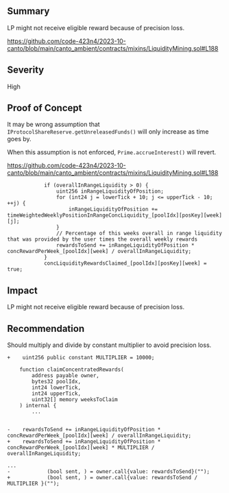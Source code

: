 ## Summary

LP might not receive eligible reward because of precision loss.

https://github.com/code-423n4/2023-10-canto/blob/main/canto_ambient/contracts/mixins/LiquidityMining.sol#L188

## Severity

High

## Proof of Concept 

It may be wrong assumption that `IProtocolShareReserve.getUnreleasedFunds()` will only increase as time goes by.

When this assumption is not enforced, `Prime.accrueInterest()` will revert.

https://github.com/code-423n4/2023-10-canto/blob/main/canto_ambient/contracts/mixins/LiquidityMining.sol#L188
```
            if (overallInRangeLiquidity > 0) {
                uint256 inRangeLiquidityOfPosition;
                for (int24 j = lowerTick + 10; j <= upperTick - 10; ++j) {
                    inRangeLiquidityOfPosition += timeWeightedWeeklyPositionInRangeConcLiquidity_[poolIdx][posKey][week][j];
                }
                // Percentage of this weeks overall in range liquidity that was provided by the user times the overall weekly rewards
                rewardsToSend += inRangeLiquidityOfPosition * concRewardPerWeek_[poolIdx][week] / overallInRangeLiquidity;
            }
            concLiquidityRewardsClaimed_[poolIdx][posKey][week] = true;
```


## Impact
LP might not receive eligible reward because of precision loss.

## Recommendation
Should multiply and divide by constant multiplier to avoid precision loss.

```
+    uint256 public constant MULTIPLIER = 10000;

    function claimConcentratedRewards(
        address payable owner,
        bytes32 poolIdx,
        int24 lowerTick,
        int24 upperTick,
        uint32[] memory weeksToClaim
    ) internal {
        ...


-    rewardsToSend += inRangeLiquidityOfPosition * concRewardPerWeek_[poolIdx][week] / overallInRangeLiquidity;
+    rewardsToSend += inRangeLiquidityOfPosition * concRewardPerWeek_[poolIdx][week] * MULTIPLIER / overallInRangeLiquidity;

...
-            (bool sent, ) = owner.call{value: rewardsToSend}("");
+            (bool sent, ) = owner.call{value: rewardsToSend / MULTIPLIER }("");

```